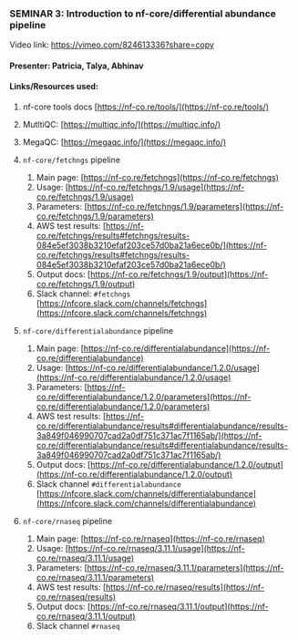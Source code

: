 ### SEMINAR 3: Introduction to nf-core/differential abundance pipeline

Video link: https://vimeo.com/824613336?share=copy 
  

#### **Presenter: Patricia, Talya, Abhinav**


#### **Links/Resources used:**

1. nf-core tools docs [https://nf-co.re/tools/](https://nf-co.re/tools/)

  

1. MutltiQC: [https://multiqc.info/](https://multiqc.info/)

  

1. MegaQC: [https://megaqc.info/](https://megaqc.info/)

  

1. `nf-core/fetchngs` pipeline
    1. Main page: [https://nf-co.re/fetchngs](https://nf-co.re/fetchngs)
    2. Usage: [https://nf-co.re/fetchngs/1.9/usage](https://nf-co.re/fetchngs/1.9/usage)
    3. Parameters: [https://nf-co.re/fetchngs/1.9/parameters](https://nf-co.re/fetchngs/1.9/parameters)
    4. AWS test results: [https://nf-co.re/fetchngs/results#fetchngs/results-084e5ef3038b3210efaf203ce57d0ba21a6ece0b/](https://nf-co.re/fetchngs/results#fetchngs/results-084e5ef3038b3210efaf203ce57d0ba21a6ece0b/)
    5. Output docs: [https://nf-co.re/fetchngs/1.9/output](https://nf-co.re/fetchngs/1.9/output)
    6. Slack channel: `#fetchngs` [https://nfcore.slack.com/channels/fetchngs](https://nfcore.slack.com/channels/fetchngs)

  

1. `nf-core/differentialabundance` pipeline
    1. Main page: [https://nf-co.re/differentialabundance](https://nf-co.re/differentialabundance)
    2. Usage: [https://nf-co.re/differentialabundance/1.2.0/usage](https://nf-co.re/differentialabundance/1.2.0/usage)
    3. Parameters: [https://nf-co.re/differentialabundance/1.2.0/parameters](https://nf-co.re/differentialabundance/1.2.0/parameters)
    4. AWS test results: [https://nf-co.re/differentialabundance/results#differentialabundance/results-3a849f046990707cad2a0df751c371ac7f1165ab/](https://nf-co.re/differentialabundance/results#differentialabundance/results-3a849f046990707cad2a0df751c371ac7f1165ab/)
    5. Output docs: [https://nf-co.re/differentialabundance/1.2.0/output](https://nf-co.re/differentialabundance/1.2.0/output)
    6. Slack channel `#differentialabundance` [https://nfcore.slack.com/channels/differentialabundance](https://nfcore.slack.com/channels/differentialabundance)

  

1. `nf-core/rnaseq` pipeline
    1. Main page: [https://nf-co.re/rnaseq](https://nf-co.re/rnaseq)
    2. Usage: [https://nf-co.re/rnaseq/3.11.1/usage](https://nf-co.re/rnaseq/3.11.1/usage)
    3. Parameters: [https://nf-co.re/rnaseq/3.11.1/parameters](https://nf-co.re/rnaseq/3.11.1/parameters)
    4. AWS test results: [https://nf-co.re/rnaseq/results](https://nf-co.re/rnaseq/results)
    5. Output docs: [https://nf-co.re/rnaseq/3.11.1/output](https://nf-co.re/rnaseq/3.11.1/output)
    6. Slack channel `#rnaseq`
